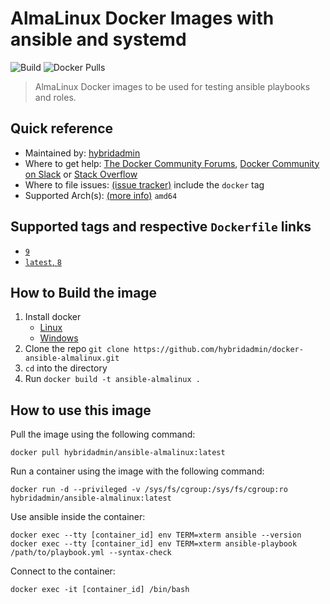 # AlmaLinux Docker Images with ansible and systemd

![Build](https://github.com/hybridadmin/docker-ansible-almalinux/workflows/Build/badge.svg?branch=main) ![Docker Pulls](https://img.shields.io/docker/pulls/hybridadmin/ansible-almalinux)

> AlmaLinux Docker images to be used for testing ansible playbooks and roles.

## Quick reference

- Maintained by: [hybridadmin](https://github.com/hybridadmin)
- Where to get help: [The Docker Community Forums](https://forums.docker.com/), [Docker Community on Slack](https://dockr.ly/slack) or [Stack Overflow](https://stackoverflow.com/search?tab=newest&q=docker)
- Where to file issues: [(issue tracker)](https://github.com/hybridadmin/docker-ansible-almalinux/issues) include the `docker` tag
- Supported Arch(s): [(more info)](https://github.com/docker-library/official-images#architectures-other-than-amd64) `amd64`

## Supported tags and respective `Dockerfile` links

- [`9`](https://github.com/hybridadmin/docker-ansible-almalinux/tree/main/9/Dockerfile)
- [`latest`, `8`](https://github.com/hybridadmin/docker-ansible-almalinux/tree/main/8/Dockerfile)

## How to Build the image

1. Install docker
   - [Linux](https://docs.docker.com/engine/install/)
   - [Windows](https://docs.docker.com/docker-for-windows/install/)
2. Clone the repo `git clone https://github.com/hybridadmin/docker-ansible-almalinux.git`
3. `cd` into the directory
4. Run `docker build -t ansible-almalinux .`

## How to use this image

Pull the image using the following command:

```console
docker pull hybridadmin/ansible-almalinux:latest
```

Run a container using the image with the following command:

```console
docker run -d --privileged -v /sys/fs/cgroup:/sys/fs/cgroup:ro hybridadmin/ansible-almalinux:latest
```

Use ansible inside the container:

```console
docker exec --tty [container_id] env TERM=xterm ansible --version
docker exec --tty [container_id] env TERM=xterm ansible-playbook /path/to/playbook.yml --syntax-check
```

Connect to the container:

```console
docker exec -it [container_id] /bin/bash
```
